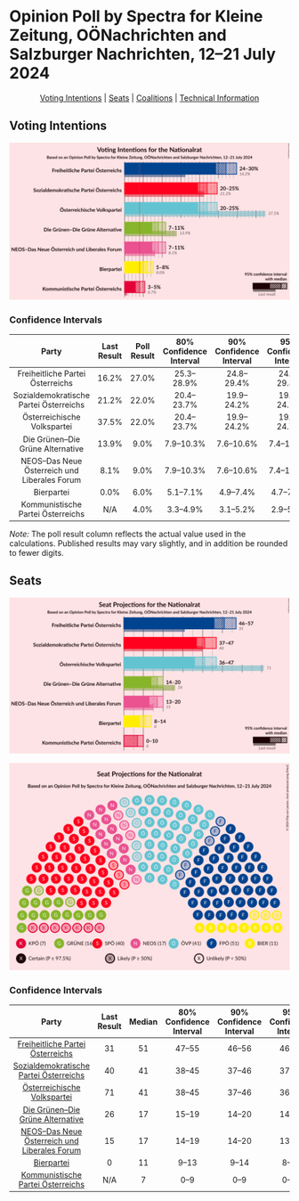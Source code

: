 # Opinion Poll by Spectra for Kleine Zeitung, OÖNachrichten and Salzburger Nachrichten, 12–21 July 2024

<p align="center"><a href="#voting-intentions">Voting Intentions</a> | <a href="#seats">Seats</a> | <a href="#coalitions">Coalitions</a> | <a href="#technical-information">Technical Information</a></p>

## Voting Intentions

![Graph with voting intentions not yet produced](2024-07-21-Spectra.png "Voting Intentions")

### Confidence Intervals

| Party | Last Result | Poll Result | 80% Confidence Interval | 90% Confidence Interval | 95% Confidence Interval | 99% Confidence Interval |
|:-----:|:-----------:|:-----------:|:-----------------------:|:-----------------------:|:-----------------------:|:-----------------------:|
| Freiheitliche Partei Österreichs | 16.2% | 27.0% | 25.3–28.9% |24.8–29.4% |24.3–29.8% |23.5–30.7% |
| Sozialdemokratische Partei Österreichs | 21.2% | 22.0% | 20.4–23.7% |19.9–24.2% |19.5–24.7% |18.8–25.5% |
| Österreichische Volkspartei | 37.5% | 22.0% | 20.4–23.7% |19.9–24.2% |19.5–24.7% |18.8–25.5% |
| Die Grünen–Die Grüne Alternative | 13.9% | 9.0% | 7.9–10.3% |7.6–10.6% |7.4–10.9% |6.9–11.6% |
| NEOS–Das Neue Österreich und Liberales Forum | 8.1% | 9.0% | 7.9–10.3% |7.6–10.6% |7.4–10.9% |6.9–11.6% |
| Bierpartei | 0.0% | 6.0% | 5.1–7.1% |4.9–7.4% |4.7–7.7% |4.3–8.2% |
| Kommunistische Partei Österreichs | N/A | 4.0% | 3.3–4.9% |3.1–5.2% |2.9–5.4% |2.7–5.9% |

*Note:* The poll result column reflects the actual value used in the calculations. Published results may vary slightly, and in addition be rounded to fewer digits.

## Seats

![Graph with seats not yet produced](2024-07-21-Spectra-seats.png "Seats")

![Graph with seating plan not yet produced](2024-07-21-Spectra-seating-plan.png "Seating Plan")

### Confidence Intervals

| Party | Last Result | Median | 80% Confidence Interval | 90% Confidence Interval | 95% Confidence Interval | 99% Confidence Interval |
|:-----:|:-----------:|:------:|:-----------------------:|:-----------------------:|:-----------------------:|:-----------------------:|
| <a href="#freiheitliche-partei-österreichs">Freiheitliche Partei Österreichs</a> | 31 | 51 | 47–55 |46–56 |46–57 |44–59 |
| <a href="#sozialdemokratische-partei-österreichs">Sozialdemokratische Partei Österreichs</a> | 40 | 41 | 38–45 |37–46 |37–47 |35–49 |
| <a href="#österreichische-volkspartei">Österreichische Volkspartei</a> | 71 | 41 | 38–45 |37–46 |36–47 |35–49 |
| <a href="#die-grünen–die-grüne-alternative">Die Grünen–Die Grüne Alternative</a> | 26 | 17 | 15–19 |14–20 |14–20 |13–22 |
| <a href="#neos–das-neue-österreich-und-liberales-forum">NEOS–Das Neue Österreich und Liberales Forum</a> | 15 | 17 | 14–19 |14–20 |13–20 |13–22 |
| <a href="#bierpartei">Bierpartei</a> | 0 | 11 | 9–13 |9–14 |8–14 |8–15 |
| <a href="#kommunistische-partei-österreichs">Kommunistische Partei Österreichs</a> | N/A | 7 | 0–9 |0–9 |0–10 |0–10 |

